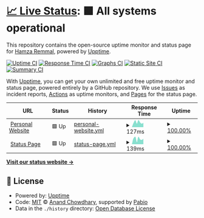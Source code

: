 # [📈 Live Status](https://hamzaremmal.github.io): <!--live status--> **🟩 All systems operational**

This repository contains the open-source uptime monitor and status page for [Hamza Remmal](https://remmal.net), powered by [Upptime](https://github.com/upptime/upptime).

[![Uptime CI](https://github.com/hamzaremmal/status.remmal.net/workflows/Uptime%20CI/badge.svg)](https://github.com/hamzaremmal/status.remmal.net/actions?query=workflow%3A%22Uptime+CI%22)
[![Response Time CI](https://github.com/hamzaremmal/status.remmal.net/workflows/Response%20Time%20CI/badge.svg)](https://github.com/hamzaremmal/status.remmal.net/actions?query=workflow%3A%22Response+Time+CI%22)
[![Graphs CI](https://github.com/hamzaremmal/status.remmal.net/workflows/Graphs%20CI/badge.svg)](https://github.com/hamzaremmal/status.remmal.net/actions?query=workflow%3A%22Graphs+CI%22)
[![Static Site CI](https://github.com/hamzaremmal/status.remmal.net/workflows/Static%20Site%20CI/badge.svg)](https://github.com/hamzaremmal/status.remmal.net/actions?query=workflow%3A%22Static+Site+CI%22)
[![Summary CI](https://github.com/hamzaremmal/status.remmal.net/workflows/Summary%20CI/badge.svg)](https://github.com/hamzaremmal/status.remmal.net/actions?query=workflow%3A%22Summary+CI%22)

With [Upptime](https://upptime.js.org), you can get your own unlimited and free uptime monitor and status page, powered entirely by a GitHub repository. We use [Issues](https://github.com/hamzaremmal/status.remmal.net/issues) as incident reports, [Actions](https://github.com/hamzaremmal/status.remmal.net/actions) as uptime monitors, and [Pages](https://hamzaremmal.github.io) for the status page.

<!--start: status pages-->
<!-- This summary is generated by Upptime (https://github.com/upptime/upptime) -->
<!-- Do not edit this manually, your changes will be overwritten -->
<!-- prettier-ignore -->
| URL | Status | History | Response Time | Uptime |
| --- | ------ | ------- | ------------- | ------ |
| <img alt="" src="https://icons.duckduckgo.com/ip3/remmal.net.ico" height="13"> [Personal Website](https://remmal.net) | 🟩 Up | [personal-website.yml](https://github.com/hamzaremmal/status.remmal.net/commits/HEAD/history/personal-website.yml) | <details><summary><img alt="Response time graph" src="./graphs/personal-website/response-time-week.png" height="20"> 127ms</summary><br><a href="https://status.remmal.net/history/personal-website"><img alt="Response time 187" src="https://img.shields.io/endpoint?url=https%3A%2F%2Fraw.githubusercontent.com%2Fhamzaremmal%2Fstatus.remmal.net%2FHEAD%2Fapi%2Fpersonal-website%2Fresponse-time.json"></a><br><a href="https://status.remmal.net/history/personal-website"><img alt="24-hour response time 114" src="https://img.shields.io/endpoint?url=https%3A%2F%2Fraw.githubusercontent.com%2Fhamzaremmal%2Fstatus.remmal.net%2FHEAD%2Fapi%2Fpersonal-website%2Fresponse-time-day.json"></a><br><a href="https://status.remmal.net/history/personal-website"><img alt="7-day response time 127" src="https://img.shields.io/endpoint?url=https%3A%2F%2Fraw.githubusercontent.com%2Fhamzaremmal%2Fstatus.remmal.net%2FHEAD%2Fapi%2Fpersonal-website%2Fresponse-time-week.json"></a><br><a href="https://status.remmal.net/history/personal-website"><img alt="30-day response time 137" src="https://img.shields.io/endpoint?url=https%3A%2F%2Fraw.githubusercontent.com%2Fhamzaremmal%2Fstatus.remmal.net%2FHEAD%2Fapi%2Fpersonal-website%2Fresponse-time-month.json"></a><br><a href="https://status.remmal.net/history/personal-website"><img alt="1-year response time 187" src="https://img.shields.io/endpoint?url=https%3A%2F%2Fraw.githubusercontent.com%2Fhamzaremmal%2Fstatus.remmal.net%2FHEAD%2Fapi%2Fpersonal-website%2Fresponse-time-year.json"></a></details> | <details><summary><a href="https://status.remmal.net/history/personal-website">100.00%</a></summary><a href="https://status.remmal.net/history/personal-website"><img alt="All-time uptime 99.29%" src="https://img.shields.io/endpoint?url=https%3A%2F%2Fraw.githubusercontent.com%2Fhamzaremmal%2Fstatus.remmal.net%2FHEAD%2Fapi%2Fpersonal-website%2Fuptime.json"></a><br><a href="https://status.remmal.net/history/personal-website"><img alt="24-hour uptime 100.00%" src="https://img.shields.io/endpoint?url=https%3A%2F%2Fraw.githubusercontent.com%2Fhamzaremmal%2Fstatus.remmal.net%2FHEAD%2Fapi%2Fpersonal-website%2Fuptime-day.json"></a><br><a href="https://status.remmal.net/history/personal-website"><img alt="7-day uptime 100.00%" src="https://img.shields.io/endpoint?url=https%3A%2F%2Fraw.githubusercontent.com%2Fhamzaremmal%2Fstatus.remmal.net%2FHEAD%2Fapi%2Fpersonal-website%2Fuptime-week.json"></a><br><a href="https://status.remmal.net/history/personal-website"><img alt="30-day uptime 100.00%" src="https://img.shields.io/endpoint?url=https%3A%2F%2Fraw.githubusercontent.com%2Fhamzaremmal%2Fstatus.remmal.net%2FHEAD%2Fapi%2Fpersonal-website%2Fuptime-month.json"></a><br><a href="https://status.remmal.net/history/personal-website"><img alt="1-year uptime 99.29%" src="https://img.shields.io/endpoint?url=https%3A%2F%2Fraw.githubusercontent.com%2Fhamzaremmal%2Fstatus.remmal.net%2FHEAD%2Fapi%2Fpersonal-website%2Fuptime-year.json"></a></details>
| <img alt="" src="https://icons.duckduckgo.com/ip3/status.remmal.net.ico" height="13"> [Status Page](https://status.remmal.net) | 🟩 Up | [status-page.yml](https://github.com/hamzaremmal/status.remmal.net/commits/HEAD/history/status-page.yml) | <details><summary><img alt="Response time graph" src="./graphs/status-page/response-time-week.png" height="20"> 139ms</summary><br><a href="https://status.remmal.net/history/status-page"><img alt="Response time 181" src="https://img.shields.io/endpoint?url=https%3A%2F%2Fraw.githubusercontent.com%2Fhamzaremmal%2Fstatus.remmal.net%2FHEAD%2Fapi%2Fstatus-page%2Fresponse-time.json"></a><br><a href="https://status.remmal.net/history/status-page"><img alt="24-hour response time 139" src="https://img.shields.io/endpoint?url=https%3A%2F%2Fraw.githubusercontent.com%2Fhamzaremmal%2Fstatus.remmal.net%2FHEAD%2Fapi%2Fstatus-page%2Fresponse-time-day.json"></a><br><a href="https://status.remmal.net/history/status-page"><img alt="7-day response time 139" src="https://img.shields.io/endpoint?url=https%3A%2F%2Fraw.githubusercontent.com%2Fhamzaremmal%2Fstatus.remmal.net%2FHEAD%2Fapi%2Fstatus-page%2Fresponse-time-week.json"></a><br><a href="https://status.remmal.net/history/status-page"><img alt="30-day response time 179" src="https://img.shields.io/endpoint?url=https%3A%2F%2Fraw.githubusercontent.com%2Fhamzaremmal%2Fstatus.remmal.net%2FHEAD%2Fapi%2Fstatus-page%2Fresponse-time-month.json"></a><br><a href="https://status.remmal.net/history/status-page"><img alt="1-year response time 181" src="https://img.shields.io/endpoint?url=https%3A%2F%2Fraw.githubusercontent.com%2Fhamzaremmal%2Fstatus.remmal.net%2FHEAD%2Fapi%2Fstatus-page%2Fresponse-time-year.json"></a></details> | <details><summary><a href="https://status.remmal.net/history/status-page">100.00%</a></summary><a href="https://status.remmal.net/history/status-page"><img alt="All-time uptime 99.29%" src="https://img.shields.io/endpoint?url=https%3A%2F%2Fraw.githubusercontent.com%2Fhamzaremmal%2Fstatus.remmal.net%2FHEAD%2Fapi%2Fstatus-page%2Fuptime.json"></a><br><a href="https://status.remmal.net/history/status-page"><img alt="24-hour uptime 100.00%" src="https://img.shields.io/endpoint?url=https%3A%2F%2Fraw.githubusercontent.com%2Fhamzaremmal%2Fstatus.remmal.net%2FHEAD%2Fapi%2Fstatus-page%2Fuptime-day.json"></a><br><a href="https://status.remmal.net/history/status-page"><img alt="7-day uptime 100.00%" src="https://img.shields.io/endpoint?url=https%3A%2F%2Fraw.githubusercontent.com%2Fhamzaremmal%2Fstatus.remmal.net%2FHEAD%2Fapi%2Fstatus-page%2Fuptime-week.json"></a><br><a href="https://status.remmal.net/history/status-page"><img alt="30-day uptime 100.00%" src="https://img.shields.io/endpoint?url=https%3A%2F%2Fraw.githubusercontent.com%2Fhamzaremmal%2Fstatus.remmal.net%2FHEAD%2Fapi%2Fstatus-page%2Fuptime-month.json"></a><br><a href="https://status.remmal.net/history/status-page"><img alt="1-year uptime 99.29%" src="https://img.shields.io/endpoint?url=https%3A%2F%2Fraw.githubusercontent.com%2Fhamzaremmal%2Fstatus.remmal.net%2FHEAD%2Fapi%2Fstatus-page%2Fuptime-year.json"></a></details>

<!--end: status pages-->

[**Visit our status website →**](https://hamzaremmal.github.io)

## 📄 License

- Powered by: [Upptime](https://github.com/upptime/upptime)
- Code: [MIT](./LICENSE) © [Anand Chowdhary](https://anandchowdhary.com), supported by [Pabio](https://pabio.com)
- Data in the `./history` directory: [Open Database License](https://opendatacommons.org/licenses/odbl/1-0/)
